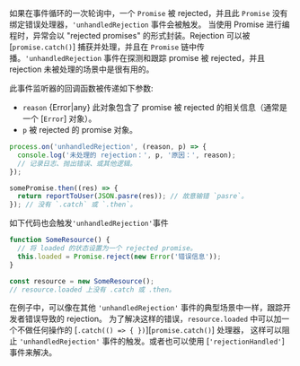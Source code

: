 <!-- YAML
added: v1.4.1
changes:
  - version: v7.0.0
    pr-url: https://github.com/nodejs/node/pull/8217
    description: Not handling `Promise` rejections is deprecated.
  - version: v6.6.0
    pr-url: https://github.com/nodejs/node/pull/8223
    description: Unhandled `Promise` rejections will now emit
                 a process warning.
-->

如果在事件循环的一次轮询中，一个 `Promise` 被 rejected，并且此 `Promise` 没有绑定错误处理器，`'unhandledRejection` 事件会被触发。
当使用 Promise 进行编程时，异常会以 "rejected promises" 的形式封装。Rejection 可以被 [`promise.catch()`] 捕获并处理，并且在 `Promise` 链中传播。`'unhandledRejection` 事件在探测和跟踪 promise 被 rejected，并且 rejection 未被处理的场景中是很有用的。

此事件监听器的回调函数被传递如下参数:

* `reason` {Error|any} 此对象包含了 promise 被 rejected 的相关信息（通常是一个 [`Error`] 对象）。
* `p` 被 rejected 的 promise 对象。

```js
process.on('unhandledRejection', (reason, p) => {
  console.log('未处理的 rejection：', p, '原因：', reason);
  // 记录日志、抛出错误、或其他逻辑。
});

somePromise.then((res) => {
  return reportToUser(JSON.pasre(res)); // 故意输错 `pasre`。
}); // 没有 `.catch` 或 `.then`。
```

如下代码也会触发`'unhandledRejection'`事件

```js
function SomeResource() {
  // 将 loaded 的状态设置为一个 rejected promise。
  this.loaded = Promise.reject(new Error('错误信息'));
}

const resource = new SomeResource();
// resource.loaded 上没有 .catch 或 .then。
```

在例子中，可以像在其他 `'unhandledRejection'` 事件的典型场景中一样，跟踪开发者错误导致的 rejection。
为了解决这样的错误，`resource.loaded` 中可以加一个不做任何操作的 [`.catch(() => { })`][`promise.catch()`] 处理器，
这样可以阻止 `'unhandledRejection'` 事件的触发。或者也可以使用 [`'rejectionHandled'`] 事件来解决。

